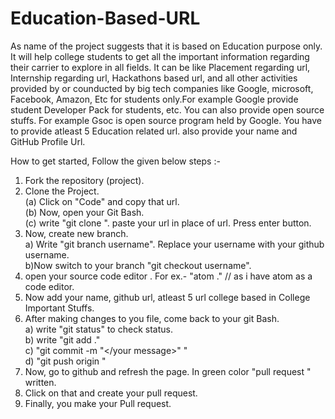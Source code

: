 # Education-Based-URL
As name of the project suggests that it is based on Education purpose only. It will help college students to get all the important information regarding their carrier to explore in all fields. It can be  like Placement regarding url, Internship regarding url, Hackathons based url, and all other activities provided by or counducted by big tech companies like Google, microsoft, Facebook, Amazon, Etc for students only.For example Google provide student Developer Pack for students, etc. You can also provide open source stuffs. For example Gsoc is open source program held by Google. You have to provide atleast 5 Education related url. also provide your name and GitHub Profile Url.

How to get started, Follow the given below steps :- <br>
1) Fork the repository (project). <br>
2) Clone the Project. <br>
    (a) Click on "Code" and copy that url. <br>
    (b) Now, open your Git Bash.  <br>
    (c) write "git clone </url>". paste your url in place of url. Press enter button. <br>
3) Now, create new branch. <br> 
    a) Write "git branch username". Replace your username with your github username. <br>
    b)Now switch to your branch "git checkout username". <br>
4) open your source code editor . For ex.- "atom ." // as i have atom as a code editor. <br>
5) Now add your name, github url, atleast 5 url college based in College Important Stuffs. <br>
6) After making changes to you file, come back to your git Bash. <br>
    a) write "git status" to check status. <br>
    b) write "git add ." <br>
    c) "git commit -m "</your message>" "   <br>
    d) "git push origin <username>"   <br> 
7) Now, go to github and refresh the page. In green color "pull request " written. <br>
8) Click on that and create your pull request. <br>
9) Finally, you make your Pull request. <br>
